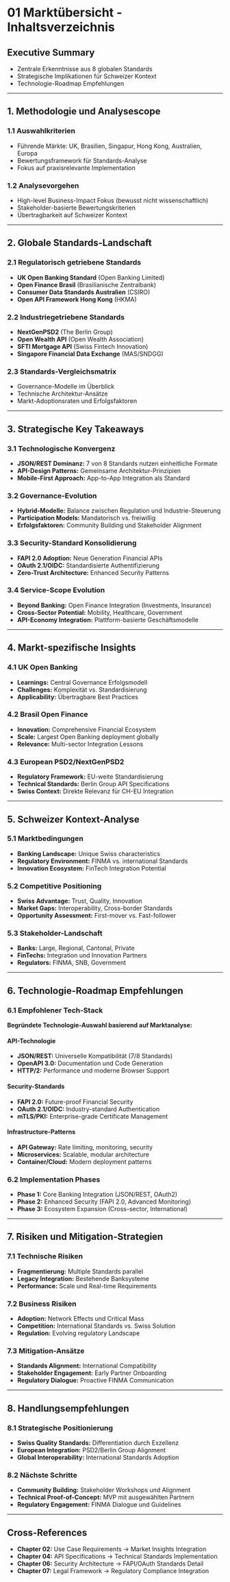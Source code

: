 # 01 Marktübersicht - Inhaltsverzeichnis

## **Executive Summary**
- Zentrale Erkenntnisse aus 8 globalen Standards
- Strategische Implikationen für Schweizer Kontext
- Technologie-Roadmap Empfehlungen

---

## **1. Methodologie und Analysescope**

### **1.1 Auswahlkriterien**
- Führende Märkte: UK, Brasilien, Singapur, Hong Kong, Australien, Europa
- Bewertungsframework für Standards-Analyse
- Fokus auf praxisrelevante Implementation

### **1.2 Analysevorgehen**
- High-level Business-Impact Fokus (bewusst nicht wissenschaftlich)
- Stakeholder-basierte Bewertungskriterien
- Übertragbarkeit auf Schweizer Kontext

---

## **2. Globale Standards-Landschaft**

### **2.1 Regulatorisch getriebene Standards**
- **UK Open Banking Standard** (Open Banking Limited)
- **Open Finance Brasil** (Brasilianische Zentralbank)
- **Consumer Data Standards Australien** (CSIRO)
- **Open API Framework Hong Kong** (HKMA)

### **2.2 Industriegetriebene Standards**
- **NextGenPSD2** (The Berlin Group)
- **Open Wealth API** (Open Wealth Association)
- **SFTI Mortgage API** (Swiss Fintech Innovation)
- **Singapore Financial Data Exchange** (MAS/SNDGG)

### **2.3 Standards-Vergleichsmatrix**
- Governance-Modelle im Überblick
- Technische Architektur-Ansätze
- Markt-Adoptionsraten und Erfolgsfaktoren

---

## **3. Strategische Key Takeaways**

### **3.1 Technologische Konvergenz**
- **JSON/REST Dominanz:** 7 von 8 Standards nutzen einheitliche Formate
- **API-Design Patterns:** Gemeinsame Architektur-Prinzipien
- **Mobile-First Approach:** App-to-App Integration als Standard

### **3.2 Governance-Evolution**
- **Hybrid-Modelle:** Balance zwischen Regulation und Industrie-Steuerung
- **Participation Models:** Mandatorisch vs. freiwillig
- **Erfolgsfaktoren:** Community Building und Stakeholder Alignment

### **3.3 Security-Standard Konsolidierung**
- **FAPI 2.0 Adoption:** Neue Generation Financial APIs
- **OAuth 2.1/OIDC:** Standardisierte Authentifizierung
- **Zero-Trust Architecture:** Enhanced Security Patterns

### **3.4 Service-Scope Evolution**
- **Beyond Banking:** Open Finance Integration (Investments, Insurance)
- **Cross-Sector Potential:** Mobility, Healthcare, Government
- **API-Economy Integration:** Plattform-basierte Geschäftsmodelle

---

## **4. Markt-spezifische Insights**

### **4.1 UK Open Banking**
- **Learnings:** Central Governance Erfolgsmodell
- **Challenges:** Komplexität vs. Standardisierung
- **Applicability:** Übertragbare Best Practices

### **4.2 Brasil Open Finance**
- **Innovation:** Comprehensive Financial Ecosystem
- **Scale:** Largest Open Banking deployment globally
- **Relevance:** Multi-sector Integration Lessons

### **4.3 European PSD2/NextGenPSD2**
- **Regulatory Framework:** EU-weite Standardisierung
- **Technical Standards:** Berlin Group API Specifications
- **Swiss Context:** Direkte Relevanz für CH-EU Integration

---

## **5. Schweizer Kontext-Analyse**

### **5.1 Marktbedingungen**
- **Banking Landscape:** Unique Swiss characteristics
- **Regulatory Environment:** FINMA vs. international Standards
- **Innovation Ecosystem:** FinTech Integration Potential

### **5.2 Competitive Positioning**
- **Swiss Advantage:** Trust, Quality, Innovation
- **Market Gaps:** Interoperability, Cross-border Standards
- **Opportunity Assessment:** First-mover vs. Fast-follower

### **5.3 Stakeholder-Landschaft**
- **Banks:** Large, Regional, Cantonal, Private
- **FinTechs:** Integration und Innovation Partners
- **Regulators:** FINMA, SNB, Government

---

## **6. Technologie-Roadmap Empfehlungen**

### **6.1 Empfohlener Tech-Stack**
**Begründete Technologie-Auswahl basierend auf Marktanalyse:**

#### **API-Technologie**
- **JSON/REST:** Universelle Kompatibilität (7/8 Standards)
- **OpenAPI 3.0:** Documentation und Code Generation
- **HTTP/2:** Performance und moderne Browser Support

#### **Security-Standards**
- **FAPI 2.0:** Future-proof Financial Security
- **OAuth 2.1/OIDC:** Industry-standard Authentication
- **mTLS/PKI:** Enterprise-grade Certificate Management

#### **Infrastructure-Patterns**
- **API Gateway:** Rate limiting, monitoring, security
- **Microservices:** Scalable, modular architecture
- **Container/Cloud:** Modern deployment patterns

### **6.2 Implementation Phases**
- **Phase 1:** Core Banking Integration (JSON/REST, OAuth2)
- **Phase 2:** Enhanced Security (FAPI 2.0, Advanced Monitoring)
- **Phase 3:** Ecosystem Expansion (Cross-sector, International)

---

## **7. Risiken und Mitigation-Strategien**

### **7.1 Technische Risiken**
- **Fragmentierung:** Multiple Standards parallel
- **Legacy Integration:** Bestehende Banksysteme
- **Performance:** Scale und Real-time Requirements

### **7.2 Business Risiken**
- **Adoption:** Network Effects und Critical Mass
- **Competition:** International Standards vs. Swiss Solution
- **Regulation:** Evolving regulatory Landscape

### **7.3 Mitigation-Ansätze**
- **Standards Alignment:** International Compatibility
- **Stakeholder Engagement:** Early Partner Onboarding
- **Regulatory Dialogue:** Proactive FINMA Communication

---

## **8. Handlungsempfehlungen**

### **8.1 Strategische Positionierung**
- **Swiss Quality Standards:** Differentiation durch Exzellenz
- **European Integration:** PSD2/Berlin Group Alignment
- **Global Interoperability:** International Standards Adoption

### **8.2 Nächste Schritte**
- **Community Building:** Stakeholder Workshops und Alignment
- **Technical Proof-of-Concept:** MVP mit ausgewählten Partnern
- **Regulatory Engagement:** FINMA Dialogue und Guidelines

---

## **Cross-References**
- **Chapter 02:** Use Case Requirements → Market Insights Integration
- **Chapter 04:** API Specifications → Technical Standards Implementation
- **Chapter 06:** Security Architecture → FAPI/OAuth Standards Detail
- **Chapter 07:** Legal Framework → Regulatory Compliance Integration